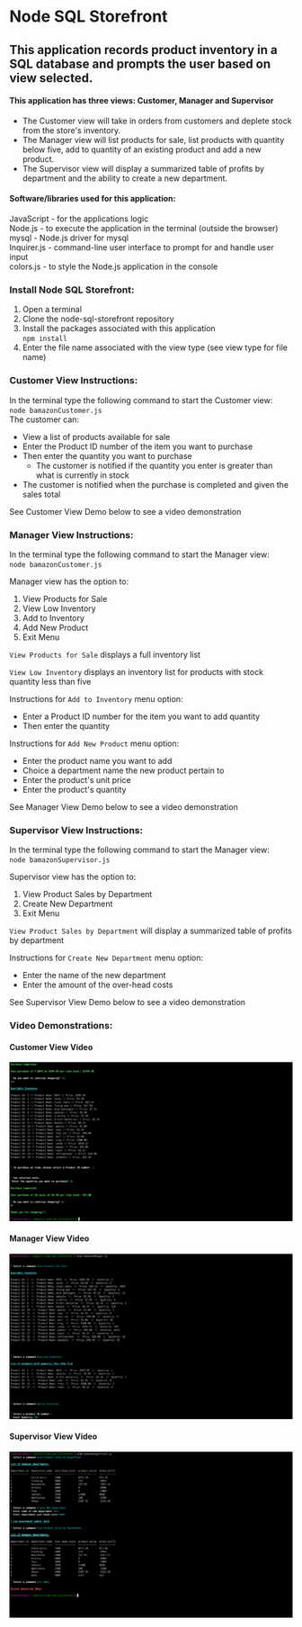 # Node SQL Storefront

## This application records product inventory in a SQL database and prompts the user based on view selected.

#### This application has three views: Customer, Manager and Supervisor
* The Customer view will take in orders from customers and deplete stock from the store's inventory.  
* The Manager view will list products for sale, list products with quantity below five, add to quantity of an existing product and add a new product.  
* The Supervisor view will display a summarized table of profits by department and the ability to create a new department.


#### Software/libraries used for this application:
JavaScript - for the applications logic  
Node.js - to execute the application in the terminal (outside the browser)  
mysql - Node.js driver for mysql  
Inquirer.js - command-line user interface to prompt for and handle user input  
colors.js - to style the Node.js application in the console  


### Install Node SQL Storefront: 
1. Open a terminal 
2. Clone the node-sql-storefront repository  
3. Install the packages associated with this application  
`npm install`  
4. Enter the file name associated with the view type (see view type for file name)  

### Customer View Instructions:  
In the terminal type the following command to start the Customer view:  
`node bamazonCustomer.js`  
The customer can:  
- View a list of products available for sale
- Enter the Product ID number of the item you want to purchase
- Then enter the quantity you want to purchase
  - The customer is notified if the quantity you enter is greater than what is currently in stock
-  The customer is notified when the purchase is completed and given the sales total

See Customer View Demo below to see a video demonstration

### Manager View Instructions:  
In the terminal type the following command to start the Manager view:  
`node bamazonCustomer.js`

Manager view has the option to:
1. View Products for Sale
2. View Low Inventory
3. Add to Inventory 
4. Add New Product
5. Exit Menu

`View Products for Sale` displays a full inventory list  

`View Low Inventory` displays an inventory list for products with stock quantity less than five  

Instructions for `Add to Inventory` menu option:
- Enter a Product ID number for the item you want to add quantity
- Then enter the quantity 

Instructions for `Add New Product` menu option:
- Enter the product name you want to add
- Choice a department name the new product pertain to
- Enter the product's unit price
- Enter the product's quantity

See Manager View Demo below to see a video demonstration


### Supervisor View Instructions:  
In the terminal type the following command to start the Manager view:  
`node bamazonSupervisor.js` 

Supervisor view has the option to:
1. View Product Sales by Department 
2. Create New Department 
3. Exit Menu

`View Product Sales by Department` will display a summarized table of profits by department

Instructions for `Create New Department` menu option:
- Enter the name of the new department
- Enter the amount of the over-head costs

See Supervisor View Demo below to see a video demonstration


### Video Demonstrations:

#### Customer View Video
[![Watch the video](assets/ss-customer.png)](https://drive.google.com/open?id=1QujFkEQ8M6AHVEbMGcIs3CY8XZakUwHX)  

#### Manager View Video   
[![Watch the video](assets/ss-manager.png)](https://drive.google.com/open?id=117x7Qy52tWCNgD-Ad0FLbY5BWJNtO41U)  


#### Supervisor View Video  
[![Watch the video](assets/ss-supervisor.png)](https://drive.google.com/open?id=1nCOI1DEi_7lYrNlxcJfB3bG3_YnS0I8N)  

